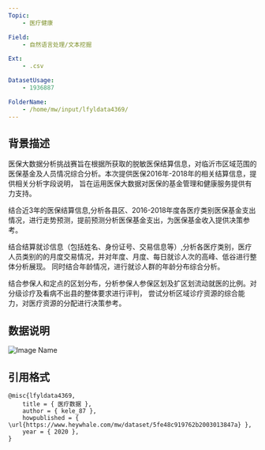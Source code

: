```yaml
---
Topic:
    - 医疗健康

Field:
    - 自然语言处理/文本挖掘

Ext:
    - .csv

DatasetUsage:
    - 1936887

FolderName:
    - /home/mw/input/lfyldata4369/
---
```


## **背景描述**
医保大数据分析挑战赛旨在根据所获取的脱敏医保结算信息，对临沂市区域范围的医保基金及人员情况综合分析。本次提供医保2016年-2018年的相关结算信息，提供相关分析字段说明，
旨在运用医保大数据对医保的基金管理和健康服务提供有力支持。

结合近3年的医保结算信息,分析各县区、2016-2018年度各医疗类别医保基金支出情况，进行走势预测，提前预测分析医保基金支出，为医保基金收入提供决策参考。

结合结算就诊信息（包括姓名、身份证号、交易信息等）,分析各医疗类别，医疗人员类别的的月度交易情况，并对年度、月度、每日就诊人次的高峰、低谷进行整体分析展现。
同时结合年龄情况，进行就诊人群的年龄分布综合分析。

结合参保人和定点的区划分布，分析参保人参保区划及扩区划流动就医的比例。对分级诊疗及看病不出县的整体要求进行评判，
尝试分析区域诊疗资源的综合能力，对医疗资源的分配进行决策参考。

## **数据说明**

![Image Name](https://cdn.kesci.com/upload/image/qlugp5qa1b.png?imageView2/0/w/960/h/960)


## **引用格式**
```
@misc{lfyldata4369,
    title = { 医疗数据 },
    author = { kele_87 },
    howpublished = { \url{https://www.heywhale.com/mw/dataset/5fe48c919762b2003013847a} },
    year = { 2020 },
}
```